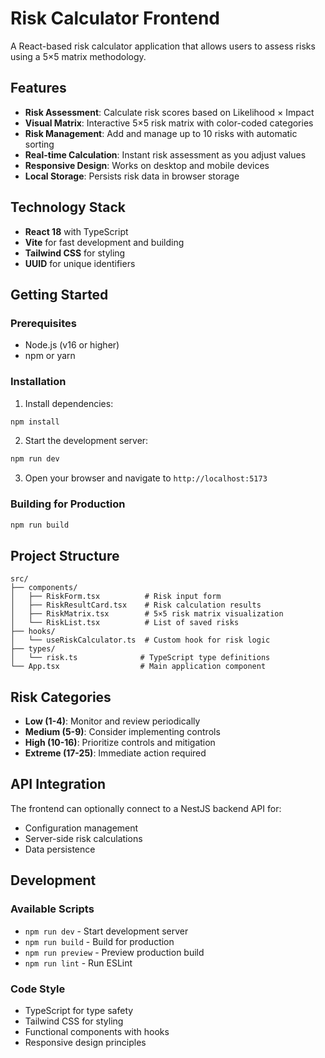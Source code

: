 # Risk Calculator Frontend

A React-based risk calculator application that allows users to assess risks using a 5×5 matrix methodology.

## Features

- **Risk Assessment**: Calculate risk scores based on Likelihood × Impact
- **Visual Matrix**: Interactive 5×5 risk matrix with color-coded categories
- **Risk Management**: Add and manage up to 10 risks with automatic sorting
- **Real-time Calculation**: Instant risk assessment as you adjust values
- **Responsive Design**: Works on desktop and mobile devices
- **Local Storage**: Persists risk data in browser storage

## Technology Stack

- **React 18** with TypeScript
- **Vite** for fast development and building
- **Tailwind CSS** for styling
- **UUID** for unique identifiers

## Getting Started

### Prerequisites

- Node.js (v16 or higher)
- npm or yarn

### Installation

1. Install dependencies:
```bash
npm install
```

2. Start the development server:
```bash
npm run dev
```

3. Open your browser and navigate to `http://localhost:5173`

### Building for Production

```bash
npm run build
```

## Project Structure

```
src/
├── components/
│   ├── RiskForm.tsx          # Risk input form
│   ├── RiskResultCard.tsx    # Risk calculation results
│   ├── RiskMatrix.tsx        # 5×5 risk matrix visualization
│   └── RiskList.tsx          # List of saved risks
├── hooks/
│   └── useRiskCalculator.ts  # Custom hook for risk logic
├── types/
│   └── risk.ts              # TypeScript type definitions
└── App.tsx                  # Main application component
```

## Risk Categories

- **Low (1-4)**: Monitor and review periodically
- **Medium (5-9)**: Consider implementing controls
- **High (10-16)**: Prioritize controls and mitigation
- **Extreme (17-25)**: Immediate action required

## API Integration

The frontend can optionally connect to a NestJS backend API for:
- Configuration management
- Server-side risk calculations
- Data persistence

## Development

### Available Scripts

- `npm run dev` - Start development server
- `npm run build` - Build for production
- `npm run preview` - Preview production build
- `npm run lint` - Run ESLint

### Code Style

- TypeScript for type safety
- Tailwind CSS for styling
- Functional components with hooks
- Responsive design principles
